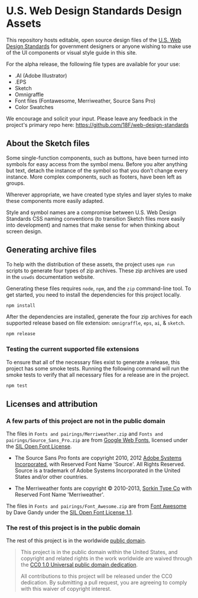 # U.S. Web Design Standards Design Assets

This repository hosts editable, open source design files of the [U.S. Web Design Standards](https://playbook.cio.gov/designstandards) for government designers or anyone wishing to make use of the UI components or visual style guide in this site.

For the alpha release, the following file types are available for your use:
- .AI (Adobe Illustrator)
- .EPS
- Sketch
- Omnigraffle
- Font files (Fontawesome, Merriweather, Source Sans Pro)
- Color Swatches

We encourage and solicit your input. Please leave any feedback in the project's primary repo here: https://github.com/18F/web-design-standards

## About the Sketch files

Some single-function components, such as buttons, have been turned into symbols for easy access from the
symbol menu. Before you alter anything but text, detach the instance of the symbol so that you don’t change
every instance. More complex components, such as footers, have been left as groups.

Wherever appropriate, we have created type styles and layer styles to make these components more easily
adapted.

Style and symbol names are a compromise between U.S. Web Design Standards CSS naming conventions (to
transition Sketch files more easily into development) and names that make sense for when thinking about
screen design.

## Generating archive files

To help with the distribution of these assets, the project uses `npm run`
scripts to generate four types of zip archives. These zip archives are used in
the `uswds` documentation website.

Generating these files requires `node`, `npm`, and the `zip` command-line tool.
To get started, you need to install the dependencies for this project locally.

```sh
npm install
```

After the dependencies are installed, generate the four zip archives for each
supported release based on file extension: `omnigraffle`, `eps`, `ai`, & `sketch`.

```sh
npm release
```

### Testing the current supported file extensions

To ensure that all of the necessary files exist to generate a release, this
project has some smoke tests. Running the following command will run the smoke
tests to verify that all necessary files for a release are in the project.

```sh
npm test
```

## Licenses and attribution

### A few parts of this project are not in the public domain

The files in `Fonts and pairings/Merriweather.zip` and `Fonts and pairings/Source_Sans_Pro.zip` are from [Google Web Fonts](https://www.google.com/fonts#UsePlace:use/Collection:Source+Sans+Pro:400,300,400italic,700,700italic|Merriweather:400,300,400italic,700,700italic), licensed under the [SIL Open Font License](http://scripts.sil.org/cms/scripts/page.php?item_id=OFL).

* The Source Sans Pro fonts are copyright 2010, 2012 [Adobe Systems Incorporated](http://www.adobe.com/), with Reserved Font Name 'Source'. All Rights Reserved. Source is a trademark of Adobe Systems Incorporated in the United States and/or other countries.

* The Merriweather fonts are copyright © 2010-2013, [Sorkin Type Co](www.sorkintype.com) with Reserved Font Name 'Merriweather'.

The files in `Fonts and pairings/Font_Awesome.zip` are from [Font Awesome](http://fontawesome.io/) by Dave Gandy under the [SIL Open Font License 1.1](http://scripts.sil.org/OFL).

### The rest of this project is in the public domain

The rest of this project is in the worldwide [public domain](LICENSE.md).

> This project is in the public domain within the United States, and copyright and related rights in the work worldwide are waived through the [CC0 1.0 Universal public domain dedication](https://creativecommons.org/publicdomain/zero/1.0/).
>
> All contributions to this project will be released under the CC0 dedication. By submitting a pull request, you are agreeing to comply with this waiver of copyright interest.
